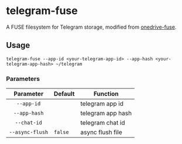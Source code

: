 # telegram-fuse
A FUSE filesystem for Telegram storage, modified from [onedrive-fuse](https://github.com/oxalica/onedrive-fuse).

## Usage
```
telegram-fuse --app-id <your-telegram-app-id> --app-hash <your-telegram-app-hash> ~/telegram
```

### Parameters
|    Parameter    | Default | Function          |
| :-------------: | ------- | ----------------- |
|   `--app-id`    |         | telegram app id   |
|  `--app-hash`   |         | telegram app hash |
|   `--chat-id`   |         | telegram chat id  |
| `--async-flush` | `false` | async flush file  |
